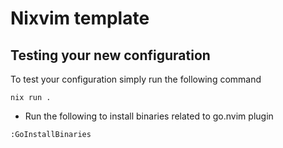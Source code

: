 # Nixvim template

## Testing your new configuration

To test your configuration simply run the following command

```
nix run .
```

 - Run the following to install binaries related to go.nvim plugin
```vim
:GoInstallBinaries
```
